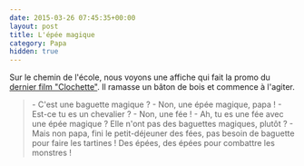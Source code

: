 ```yaml
---
date: 2015-03-26 07:45:35+00:00
layout: post
title: L'épée magique
category: Papa
hidden: true
---
```


Sur le chemin de l'école, nous voyons une affiche qui fait la promo du [dernier film "Clochette"](http://www.papacube.com/2015/03/clochette-et-la-creature-legendaire.html). Il ramasse un bâton de bois et commence à l'agiter.

> \- C'est une baguette magique ?
> \- Non, une épée magique, papa !
> \- Est-ce tu es un chevalier ?
> \- Non, une fée !
> \- Ah, tu es une fée avec une épée magique ? Elle n'ont pas des baguettes magiques, plutôt ?
> \- Mais non papa, fini le petit-déjeuner des fées, pas besoin de baguette pour faire les tartines ! Des épées, des épées pour combattre les monstres !

